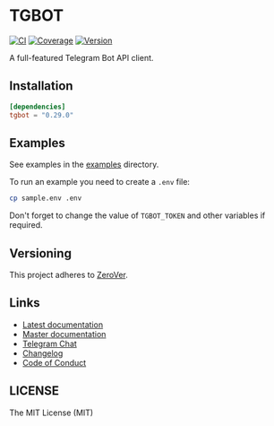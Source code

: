 # TGBOT

[![CI](https://img.shields.io/github/actions/workflow/status/tg-rs/tgbot/ci.yml?branch=master&style=flat-square)](https://github.com/tg-rs/tgbot/actions/)
[![Coverage](https://img.shields.io/codecov/c/github/tg-rs/tgbot.svg?style=flat-square)](https://codecov.io/gh/tg-rs/tgbot)
[![Version](https://img.shields.io/crates/v/tgbot.svg?style=flat-square)](https://crates.io/crates/tgbot)

A full-featured Telegram Bot API client.

## Installation

```toml
[dependencies]
tgbot = "0.29.0"
```

## Examples

See examples in the [examples](https://github.com/tg-rs/tgbot/tree/0.29.0/examples) directory.

To run an example you need to create a `.env` file:

```sh
cp sample.env .env
```

Don't forget to change the value of `TGBOT_TOKEN` and other variables if required.

## Versioning

This project adheres to [ZeroVer](https://0ver.org/).

## Links

- [Latest documentation](https://docs.rs/tgbot)
- [Master documentation](https://tg-rs.github.io/tgbot/tgbot/)
- [Telegram Chat](https://t.me/tgrsusers)
- [Changelog](https://github.com/tg-rs/tgbot/tree/0.29.0/CHANGELOG.md)
- [Code of Conduct](https://github.com/tg-rs/tgbot/tree/0.29.0/CODE_OF_CONDUCT.md)

## LICENSE

The MIT License (MIT)

